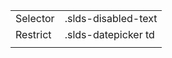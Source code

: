 
|  |  |
|-------|-------|
| Selector | .slds-disabled-text |
| Restrict | .slds-datepicker td |
|  |  |

